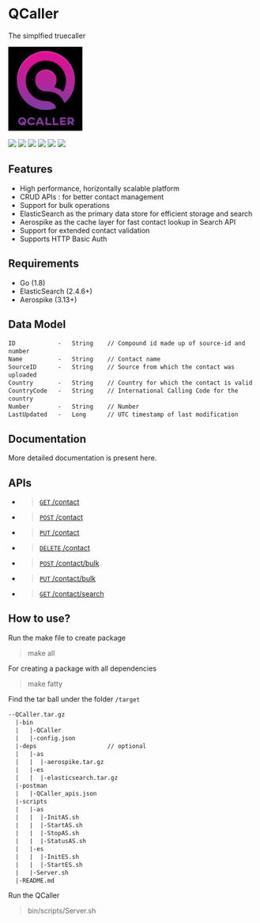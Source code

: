 # QCaller
The simplfied truecaller

![](https://github.com/jenu9417/QCaller/blob/master/external/others/pics/QCaller.png)

![](https://img.shields.io/github/stars/pandao/editor.md.svg) ![](https://img.shields.io/github/forks/pandao/editor.md.svg) ![](https://img.shields.io/github/tag/pandao/editor.md.svg) ![](https://img.shields.io/github/release/pandao/editor.md.svg) ![](https://img.shields.io/github/issues/pandao/editor.md.svg) ![](https://img.shields.io/bower/v/editor.md.svg)


## Features
- High performance, horizontally scalable platform
- CRUD APIs :  for better contact management
- Support for bulk operations
- ElasticSearch as the primary data store for efficient storage and search
- Aerospike as the cache layer for fast contact lookup in Search API
- Support for extended contact validation
- Supports HTTP Basic Auth


## Requirements
- Go (1.8)
- ElasticSearch (2.4.6+)
- Aerospike (3.13+)

## Data Model
```
ID            -   String    // Compound id made up of source-id and number
Name          -   String    // Contact name
SourceID      -   String    // Source from which the contact was uploaded
Country       -   String    // Country for which the contact is valid
CountryCode   -   String    // International Calling Code for the country
Number        -   String    // Number
LastUpdated   -   Long      // UTC timestamp of last modification
```

## Documentation
More detailed documentation is present here.
## APIs
- > [<code>GET</code> /contact](https://github.com/500px/api-documentation/blob/master/endpoints/photo/GET_photos.md)
- > [<code>POST</code> /contact](https://github.com/500px/api-documentation/blob/master/endpoints/photo/GET_photos.md)
- > [<code>PUT</code> /contact](https://github.com/500px/api-documentation/blob/master/endpoints/photo/GET_photos.md)
- > [<code>DELETE</code> /contact](https://github.com/500px/api-documentation/blob/master/endpoints/photo/GET_photos.md)
- > [<code>POST</code> /contact/bulk](https://github.com/500px/api-documentation/blob/master/endpoints/photo/GET_photos.md)
- > [<code>PUT</code> /contact/bulk](https://github.com/500px/api-documentation/blob/master/endpoints/photo/GET_photos.md)
- > [<code>GET</code> /contact/search](https://github.com/500px/api-documentation/blob/master/endpoints/photo/GET_photos.md)

## How to use?
Run the make file to create package
> make all

For creating a package with all dependencies
> make fatty

Find the tar ball under the folder `/target`
```
--QCaller.tar.gz
  |-bin
  |   |-QCaller
  |   |-config.json
  |-deps                    // optional
  |   |-as
  |   |  |-aerospike.tar.gz
  |   |-es
  |   |  |-elasticsearch.tar.gz
  |-postman
  |   |-QCaller_apis.json
  |-scripts
  |   |-as
  |   |  |-InitAS.sh
  |   |  |-StartAS.sh
  |   |  |-StopAS.sh
  |   |  |-StatusAS.sh
  |   |-es
  |   |  |-InitES.sh
  |   |  |-StartES.sh
  |   |-Server.sh
  |-README.md
```
Run the QCaller
> bin/scripts/Server.sh
